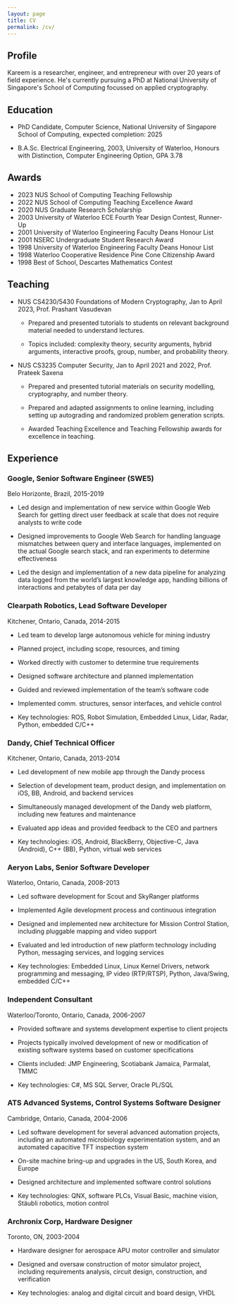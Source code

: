 ```yaml
---
layout: page
title: CV
permalink: /cv/
---
```


## Profile

Kareem is a researcher, engineer, and entrepreneur with over 20 years
of field experience. He's currently pursuing a PhD at National
University of Singapore's School of Computing focussed on applied
cryptography.

## Education

* PhD Candidate, Computer Science, National University of Singapore School of Computing, expected completion: 2025

* B.A.Sc. Electrical Engineering, 2003, University of Waterloo, Honours with Distinction, Computer Engineering Option, GPA 3.78

## Awards

* 2023 NUS School of Computing Teaching Fellowship
* 2022 NUS School of Computing Teaching Excellence Award
* 2020 NUS Graduate Research Scholarship
* 2003 University of Waterloo ECE Fourth Year Design Contest, Runner-Up
* 2001 University of Waterloo Engineering Faculty Deans Honour List
* 2001 NSERC Undergraduate Student Research Award
* 1998 University of Waterloo Engineering Faculty Deans Honour List
* 1998 Waterloo Cooperative Residence Pine Cone Citizenship Award
* 1998 Best of School, Descartes Mathematics Contest


## Teaching

* NUS CS4230/5430 Foundations of Modern Cryptography, Jan to April
2023, Prof. Prashant Vasudevan

    * Prepared and presented tutorials to students on relevant
    background material needed to understand lectures.

    * Topics included: complexity theory, security arguments, hybrid
    arguments, interactive proofs, group, number, and probability
    theory.

* NUS CS3235 Computer Security, Jan to April 2021 and 2022, Prof.
Prateek Saxena

    * Prepared and presented tutorial materials on security
    modelling, cryptography, and number theory.

    * Prepared and adapted assignments to online learning,
    including setting up autograding and randomized problem
    generation scripts.

    * Awarded Teaching Excellence and Teaching Fellowship awards for
    excellence in teaching.


## Experience

### **Google**, Senior Software Engineer (SWE5)

Belo Horizonte, Brazil, 2015-2019

* Led design and implementation of new service within Google Web
Search for getting direct user feedback at scale that does not
require analysts to write code

* Designed improvements to Google Web Search for handling language
mismatches between query and interface languages, implemented on the
actual Google search stack, and ran experiments to determine
effectiveness

* Led the design and implementation of a new data pipeline for
analyzing data logged from the world’s largest knowledge app,
handling billions of interactions and petabytes of data per day


### **Clearpath Robotics**, Lead Software Developer

Kitchener, Ontario, Canada, 2014-2015

* Led team to develop large autonomous vehicle for mining industry

* Planned project, including scope, resources, and timing

* Worked directly with customer to determine true requirements

* Designed software architecture and planned implementation

* Guided and reviewed implementation of the team’s software code

* Implemented comm. structures, sensor interfaces, and vehicle
control

* Key technologies: ROS, Robot Simulation, Embedded Linux, Lidar,
Radar, Python, embedded C/C++


### **Dandy**, Chief Technical Officer

Kitchener, Ontario, Canada, 2013-2014

* Led development of new mobile app through the Dandy process

* Selection of development team, product design, and implementation
on iOS, BB, Android, and backend services

* Simultaneously managed development of the Dandy web platform,
including new features and maintenance

* Evaluated app ideas and provided feedback to the CEO and partners

* Key technologies: iOS, Android, BlackBerry, Objective-C, Java
(Android), C++ (BB), Python, virtual web services

### **Aeryon Labs**, Senior Software Developer

Waterloo, Ontario, Canada, 2008-2013

* Led software development for Scout and SkyRanger platforms

* Implemented Agile development process and continuous integration

* Designed and implemented new architecture for Mission Control
Station, including pluggable mapping and video support

* Evaluated and led introduction of new platform technology including
Python, messaging services, and logging services

* Key technologies: Embedded Linux, Linux Kernel Drivers, network
programming and messaging, IP video (RTP/RTSP), Python, Java/Swing,
embedded C/C++


### Independent Consultant

Waterloo/Toronto, Ontario, Canada, 2006-2007

* Provided software and systems development expertise to client
projects

* Projects typically involved development of new or modification of
existing software systems based on customer specifications

* Clients included: JMP Engineering, Scotiabank Jamaica, Parmalat, TMMC

* Key technologies: C#, MS SQL Server, Oracle PL/SQL


### **ATS Advanced Systems**, Control Systems Software Designer

Cambridge, Ontario, Canada, 2004-2006

* Led software development for several advanced automation projects,
including an automated microbiology experimentation system, and an
automated capacitive TFT inspection system

* On-site machine bring-up and upgrades in the US, South Korea, and
Europe

* Designed architecture and implemented software control solutions

* Key technologies: QNX, software PLCs, Visual Basic, machine vision,
Stäubli robotics, motion control


### **Archronix Corp**, Hardware Designer

Toronto, ON, 2003-2004

* Hardware designer for aerospace APU motor controller and simulator

* Designed and oversaw construction of motor simulator project,
including requirements analysis, circuit design, construction, and
verification

* Key technologies: analog and digital circuit and board design, VHDL